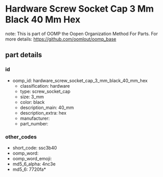 # Hardware Screw Socket Cap 3 Mm Black 40 Mm Hex  

note: This is part of OOMP the Oopen Organization Method For Parts. For more details: https://github.com/oomlout/oomp_base

##  part details





### id
* oomp_id: hardware_screw_socket_cap_3_mm_black_40_mm_hex
  * classification: hardware
  * type: screw_socket_cap
  * size: 3_mm
  * color: black
  * description_main: 40_mm
  * description_extra: hex
  * manufacturer: 
  * part_number: 

### other_codes
* short_code: ssc3b40
* oomp_word: 
* oomp_word_emoji: 
* md5_6_alpha: 4nc3e
* md5_6: 7720fa* 